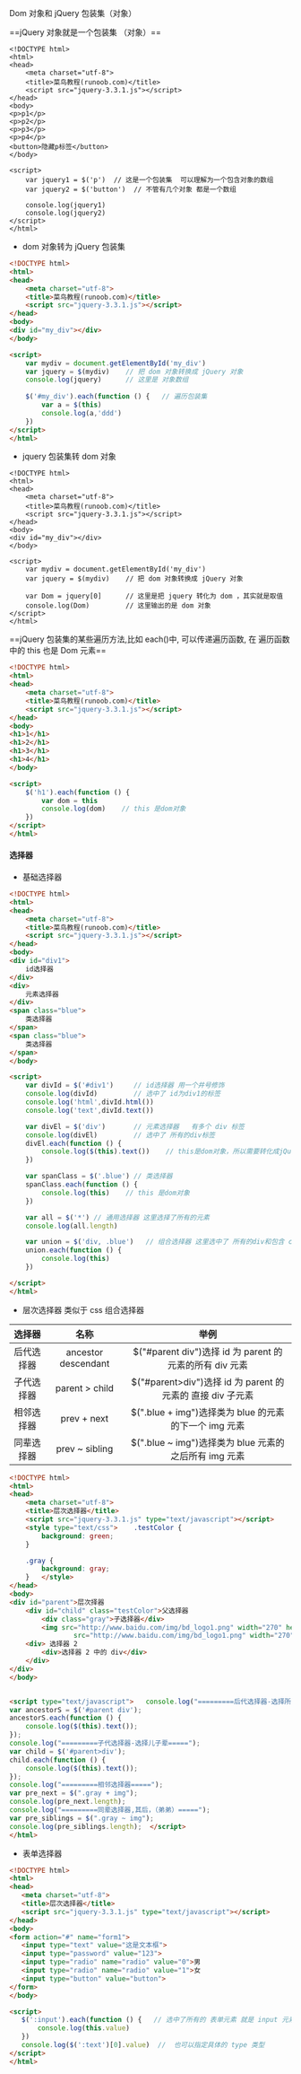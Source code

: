 Dom 对象和 jQuery 包装集（对象）

==jQuery 对象就是一个包装集 （对象）==

```
<!DOCTYPE html>
<html>
<head>
    <meta charset="utf-8">
    <title>菜鸟教程(runoob.com)</title>
    <script src="jquery-3.3.1.js"></script>
</head>
<body>
<p>p1</p>
<p>p2</p>
<p>p3</p>
<p>p4</p>
<button>隐藏p标签</button>
</body>

<script>
    var jquery1 = $('p')  // 这是一个包装集  可以理解为一个包含对象的数组
    var jquery2 = $('button')  // 不管有几个对象 都是一个数组

    console.log(jquery1)
    console.log(jquery2)
</script>
</html>
```

- dom 对象转为 jQuery 包装集

```html
<!DOCTYPE html>
<html>
<head>
    <meta charset="utf-8">
    <title>菜鸟教程(runoob.com)</title>
    <script src="jquery-3.3.1.js"></script>
</head>
<body>
<div id="my_div"></div>
</body>

<script>
    var mydiv = document.getElementById('my_div')
    var jquery = $(mydiv)    // 把 dom 对象转换成 jQuery 对象
    console.log(jquery)      // 这里是 对象数组
    
    $('#my_div').each(function () {   // 遍历包装集 
        var a = $(this)
        console.log(a,'ddd')
    })
</script>
</html>
```

- jquery 包装集转 dom 对象

```
<!DOCTYPE html>
<html>
<head>
    <meta charset="utf-8">
    <title>菜鸟教程(runoob.com)</title>
    <script src="jquery-3.3.1.js"></script>
</head>
<body>
<div id="my_div"></div>
</body>

<script>
    var mydiv = document.getElementById('my_div')
    var jquery = $(mydiv)    // 把 dom 对象转换成 jQuery 对象

    var Dom = jquery[0]      // 这里是把 jquery 转化为 dom ，其实就是取值
    console.log(Dom)         // 这里输出的是 dom 对象
</script>
</html>
```

==jQuery 包装集的某些遍历方法,比如 each()中, 可以传递遍历函数, 在 遍历函数中的 this 也是 Dom 元素==

```html
<!DOCTYPE html>
<html>
<head>
    <meta charset="utf-8">
    <title>菜鸟教程(runoob.com)</title>
    <script src="jquery-3.3.1.js"></script>
</head>
<body>
<h1>1</h1>
<h1>2</h1>
<h1>3</h1>
<h1>4</h1>
</body>

<script>
    $('h1').each(function () {
        var dom = this
        console.log(dom)    // this 是dom对象
    })
</script>
</html>
```



#### 选择器

- 基础选择器

```html
<!DOCTYPE html>
<html>
<head>
    <meta charset="utf-8">
    <title>菜鸟教程(runoob.com)</title>
    <script src="jquery-3.3.1.js"></script>
</head>
<body>
<div id="div1">
    id选择器
</div>
<div>
    元素选择器
</div>
<span class="blue">
    类选择器
</span>
<span class="blue">
    类选择器
</span>
</body>

<script>
    var divId = $('#div1')     // id选择器 用一个井号修饰
    console.log(divId)         // 选中了 id为div1的标签
    console.log('html',divId.html())
    console.log('text',divId.text())

    var divEl = $('div')       // 元素选择器   有多个 div 标签
    console.log(divEl)         // 选中了 所有的div标签
    divEl.each(function () {
        console.log($(this).text())    // this是dom对象，所以需要转化成jQuery对象后，才能用text()方法
    })

    var spanClass = $('.blue') // 类选择器
    spanClass.each(function () {
        console.log(this)    // this 是dom对象
    })

    var all = $('*') // 通用选择器 这里选择了所有的元素
    console.log(all.length)

    var union = $('div, .blue')   // 组合选择器 这里选中了 所有的div和包含 class='blue' 的对象
    union.each(function () {
        console.log(this)
    })

</script>
</html>
```

- 层次选择器 类似于 css 组合选择器

|   选择器   |        名称         |                            举例                            |
| :--------: | :-----------------: | :--------------------------------------------------------: |
| 后代选择器 | ancestor descendant |  $("#parent div")选择 id 为 parent 的 元素的所有 div 元素  |
| 子代选择器 |   parent > child    | $("#parent>div")选择 id 为 parent 的元素的 直接 div 子元素 |
| 相邻选择器 |     prev + next     |   $(".blue + img")选择类为 blue 的元素的下一个 img 元素    |
| 同辈选择器 |   prev ~ sibling    |   $(".blue ~ img")选择类为 blue 元素的之后所有 img 元素    |

```html
<!DOCTYPE html>
<html>
<head>
    <meta charset="utf-8">
    <title>层次选择器</title>
    <script src="jquery-3.3.1.js" type="text/javascript"></script>
    <style type="text/css">    .testColor {
        background: green;
    }

    .gray {
        background: gray;
    }   </style>
</head>
<body>
<div id="parent">层次择器
    <div id="child" class="testColor">父选择器
        <div class="gray">子选择器</div>
        <img src="http://www.baidu.com/img/bd_logo1.png" width="270" height="129"/> <img
                src="http://www.baidu.com/img/bd_logo1.png" width="270" height="129"/></div>
    <div> 选择器 2
        <div>选择器 2 中的 div</div>
    </div>
</div>
</body>


<script type="text/javascript">   console.log("=========后代选择器-选择所有后代=====");
var ancestorS = $('#parent div');
ancestorS.each(function () {
    console.log($(this).text());
});
console.log("=========子代选择器-选择儿子辈=====");
var child = $('#parent>div');
child.each(function () {
    console.log($(this).text());
});
console.log("=========相邻选择器=====");
var pre_next = $(".gray + img");
console.log(pre_next.length);
console.log("=========同辈选择器,其后，（弟弟）=====");
var pre_siblings = $(".gray ~ img");
console.log(pre_siblings.length);  </script>
</html>
```

- 表单选择器

 ```html
<!DOCTYPE html>
<html>
<head>
    <meta charset="utf-8">
    <title>层次选择器</title>
    <script src="jquery-3.3.1.js" type="text/javascript"></script>
</head>
<body>
<form action="#" name="form1">
    <input type="text" value="这是文本框">
    <input type="password" value="123">
    <input type="radio" name="radio" value="0">男
    <input type="radio" name="radio" value="1">女
    <input type="button" value="button">
</form>
</body>

<script>
    $(':input').each(function () {   // 选中了所有的 表单元素 就是 input 元素.
        console.log(this.value)
    })
    console.log($(':text')[0].value)  //  也可以指定具体的 type 类型
</script>
</html>


 ```

